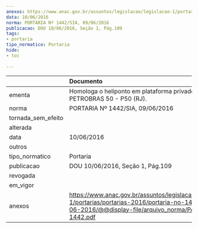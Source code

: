 ```yaml
---
anexos: https://www.anac.gov.br/assuntos/legislacao/legislacao-1/portarias/portarias-2016/portaria-no-1442-sia-09-06-2016/@@display-file/arquivo_norma/PA2016-1442.pdf
data: 10/06/2016
norma: PORTARIA Nº 1442/SIA, 09/06/2016
publicacao: DOU 10/06/2016, Seção 1, Pág.109
tags:
- portaria
tipo_normatico: Portaria
hide: 
- toc 
 
---
```


|                    | Documento                                                                                                                                                      |
|:-------------------|:---------------------------------------------------------------------------------------------------------------------------------------------------------------|
| ementa             | Homologa o heliponto em plataforma privado PETROBRAS 50 - P50 (RJ).                                                                                            |
| norma              | PORTARIA Nº 1442/SIA, 09/06/2016                                                                                                                               |
| tornada_sem_efeito |                                                                                                                                                                |
| alterada           |                                                                                                                                                                |
| data               | 10/06/2016                                                                                                                                                     |
| outros             |                                                                                                                                                                |
| tipo_normatico     | Portaria                                                                                                                                                       |
| publicacao         | DOU 10/06/2016, Seção 1, Pág.109                                                                                                                               |
| revogada           |                                                                                                                                                                |
| em_vigor           |                                                                                                                                                                |
| anexos             | https://www.anac.gov.br/assuntos/legislacao/legislacao-1/portarias/portarias-2016/portaria-no-1442-sia-09-06-2016/@@display-file/arquivo_norma/PA2016-1442.pdf |